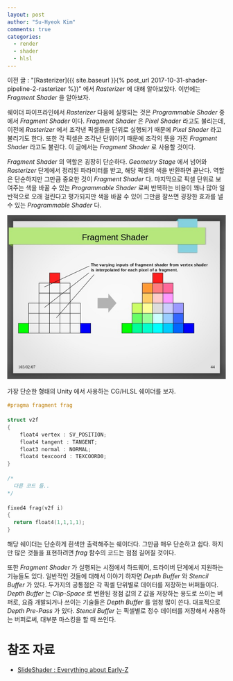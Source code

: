 ```yaml
---
layout: post
author: "Su-Hyeok Kim"
comments: true
categories:
  - render
  - shader
  - hlsl
---
```


이전 글 : "[Rasterizer]({{ site.baseurl }}{% post_url 2017-10-31-shader-pipeline-2-rasterizer %})" 에서 _Rasterizer_ 에 대해 알아보았다. 이번에는 _Fragment Shader_ 을 알아보자.

쉐이더 파이프라인에서 _Rasterizer_ 다음에 실행되는 것은 _Programmable Shader_ 중에서 _Fragment Shader_ 이다. _Fragment Shader_ 은 _Pixel Shader_ 라고도 불리는데, 이전에 _Rasterizer_ 에서 조각낸 픽셀들을 단위로 실행되기 때문에 _Pixel Shader_ 라고 불리기도 한다. 또한 각 픽셀은 조각난 단위이기 때문에 조각의 뜻을 가진 _Fragment Shader_ 라고도 불린다. 이 글에서는 _Fragment Shader_ 로 사용할 것이다.

_Fragment Shader_ 의 역할은 굉장히 단순하다. _Geometry Stage_ 에서 넘어와 _Rasterizer_ 단계에서 정리된 파라미터를 받고, 해당 픽셀의 색을 반환하면 끝난다. 역할은 단순하지만 그만큼 중요한 것이 _Fragment Shader_ 다. 마지막으로 픽셀 단위로 보여주는 색을 바꿀 수 있는 _Programmable Shader_ 로써 반복하는 비용이 꽤나 많아 일반적으로 오래 걸린다고 평가되지만 색을 바꿀 수 있어 그만큼 잘쓰면 굉장한 효과를 낼 수 있는 _Programmable Shader_ 다.

![Fragment Shader](/images/fragment_shader.jpg)

가장 단순한 형태의 Unity 에서 사용하는 CG/HLSL 쉐이더를 보자.

``` C
#pragma fragment frag

struct v2f
{
    float4 vertex : SV_POSITION;
    float4 tangent : TANGENT;
    float3 normal : NORMAL;
    float4 texcoord : TEXCOORD0;
}

/*
  다른 코드 들..
*/

fixed4 frag(v2f i)
{
  return float4(1,1,1,1);
}
```

해당 쉐이더는 단순하게 흰색만 출력해주는 쉐이더다. 그만큼 매우 단순하고 쉽다. 하지만 많은 것들을 표현하려면 _frag_ 함수의 코드는 점점 길어질 것이다. 

또한 _Fragment Shader_ 가 실행되는 시점에서 하드웨어, 드라이버 단계에서 지원하는 기능들도 있다. 일반적인 것들에 대해서 이야기 하자면 _Depth Buffer_ 와 _Stencil Buffer_ 가 있다. 두가지의 공통점은 각 픽셀 단위별로 데이터를 저장하는 버퍼들이다. _Depth Buffer_ 는 _Clip-Space_ 로 변환된 정점 값의 Z 값을 저장하는 용도로 쓰이는 버퍼로, 요즘 개발되거나 쓰이는 기술들은 _Depth Buffer_ 를 엄청 많이 쓴다. 대표적으로 _Depth Pre-Pass_ 가 있다. _Stencil Buffer_ 는 픽셀별로 정수 데이터를 저장해서 사용하는 버퍼로써, 대부분 마스킹을 할 때 쓰인다.

# 참조 자료

 - [SlideShader : Everything about Early-Z](https://www.slideshare.net/kyruie/everything-about-earlyz)
